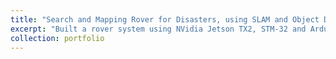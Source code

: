 ```yaml
---
title: "Search and Mapping Rover for Disasters, using SLAM and Object Detection on Embedded Device"
excerpt: "Built a rover system using NVidia Jetson TX2, STM-32 and Arduino, that is capable of mapping disaster environment and simultaneously search for survivors."
collection: portfolio
---
```


